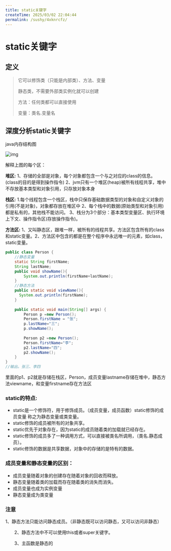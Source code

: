 ```yaml
---
title: static关键字
createTime: 2025/03/02 22:04:44
permalink: /sushy/4xknrcfz/
---
```

# static关键字

## 定义

> 它可以修饰类（只能是内部类）、方法、变量
>
> 静态类，不需要外部类实例化就可以创建
>
> 方法：任何类都可以直接使用
>
> 变量：类名.变量名

## 深度分析static关键字

java内存结构图

![img](https://pica.zhimg.com/v2-57af372ebfa0db75ded2676b33e94306_r.jpg)

解释上图的每个区：

**堆区:** 1、存储的全部是对象，每个对象都包含一个与之对应的class的信息。(class的目的是得到操作指令) 2、jvm只有一个堆区(heap)被所有线程共享，堆中不存放基本类型和对象引用，只存放对象本身

**栈区:** 1.每个线程包含一个栈区，栈中只保存基础数据类型的对象和自定义对象的引用(不是对象)，对象都存放在堆区中 2、每个栈中的数据(原始类型和对象引用)都是私有的，其他栈不能访问。 3、栈分为3个部分：基本类型变量区、执行环境上下文、操作指令区(存放操作指令)。

 **方法区:** 1、又叫静态区，跟堆一样，被所有的线程共享。方法区包含所有的class和static变量。2、方法区中包含的都是在整个程序中永远唯一的元素，如class，static变量。

```java
public class Person {
    //静态变量
    static String firstName;
    String lastName;
    public void showName(){
        System.out.println(firstName+lastName);
    }
    //静态方法
    public static void viewName(){
      System.out.println(firstName);
    }
    
    public static void main(String[] args) {
        Person p =new Person();
        Person.firstName = "张";
        p.lastName="三";
        p.showName();
        
        Person p2 =new Person();
        Person.firstName="李";
        p2.lastName="四";
        p2.showName();
    }
}
//输出。张三、李四
```

里面的p1、p2就是存储在栈区，Person，成员变量lastname存储在堆中，静态方法viewname，和变量firstname存在方法区

### static的特点:

- static是一个修饰符，用于修饰成员。（成员变量，成员函数）static修饰的成员变量 称之为静态变量或类变量。
- static修饰的成员被所有的对象共享。
- static优先于对象存在，因为static的成员随着类的加载就已经存在。
-  static修饰的成员多了一种调用方式，可以直接被类名所调用，（类名.静态成员）。
-  static修饰的数据是共享数据，对象中的存储的是特有的数据。

### 成员变量和静态变量的区别：

- 成员变量随着对象的创建存在随着对象的回收而释放。
- 静态变量随着类的加载而存在随着类的消失而消失。
- 成员变量也成为实例变量
- 静态变量成为类变量

### 注意

​       1、静态方法只能访问静态成员。（非静态既可以访问静态，又可以访问非静态）

　　2、静态方法中不可以使用this或者super关键字。

　　3、主函数是静态的

